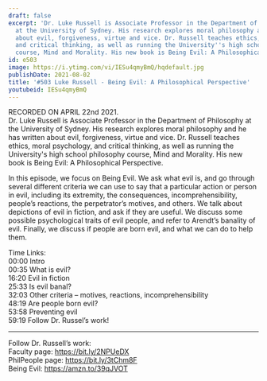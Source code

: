 ```yaml
---
draft: false
excerpt: 'Dr. Luke Russell is Associate Professor in the Department of Philosophy
  at the University of Sydney. His research explores moral philosophy and he has written
  about evil, forgiveness, virtue and vice. Dr. Russell teaches ethics, moral psychology,
  and critical thinking, as well as running the University''s high school philosophy
  course, Mind and Morality. His new book is Being Evil: A Philosophical Perspective.'
id: e503
image: https://i.ytimg.com/vi/IESu4qmyBmQ/hqdefault.jpg
publishDate: 2021-08-02
title: '#503 Luke Russell - Being Evil: A Philosophical Perspective'
youtubeid: IESu4qmyBmQ
---
```

RECORDED ON APRIL 22nd 2021.  
Dr. Luke Russell is Associate Professor in the Department of Philosophy at the University of Sydney. His research explores moral philosophy and he has written about evil, forgiveness, virtue and vice. Dr. Russell teaches ethics, moral psychology, and critical thinking, as well as running the University's high school philosophy course, Mind and Morality. His new book is Being Evil: A Philosophical Perspective.

In this episode, we focus on Being Evil. We ask what evil is, and go through several different criteria we can use to say that a particular action or person in evil, including its extremity, the consequences, incomprehensibility, people’s reactions, the perpetrator’s motives, and others. We talk about depictions of evil in fiction, and ask if they are useful. We discuss some possible psychological traits of evil people, and refer to Arendt’s banality of evil. Finally, we discuss if people are born evil, and what we can do to help them.

Time Links:  
00:00 Intro  
00:35  What is evil?  
16:20  Evil in fiction  
25:33  Is evil banal?  
32:03  Other criteria – motives, reactions, incomprehensibility  
48:19  Are people born evil?  
53:58  Preventing evil  
59:19  Follow Dr. Russel’s work!

---

Follow Dr. Russell’s work:  
Faculty page: https://bit.ly/2NPUeDX  
PhilPeople page: https://bit.ly/3tChm8F  
Being Evil: https://amzn.to/39qJVOT
